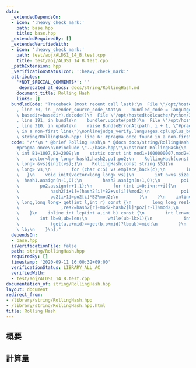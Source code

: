 ```yaml
---
data:
  _extendedDependsOn:
  - icon: ':heavy_check_mark:'
    path: base.hpp
    title: base.hpp
  _extendedRequiredBy: []
  _extendedVerifiedWith:
  - icon: ':heavy_check_mark:'
    path: test/aoj/ALDS1_14_B.test.cpp
    title: test/aoj/ALDS1_14_B.test.cpp
  _pathExtension: hpp
  _verificationStatusIcon: ':heavy_check_mark:'
  attributes:
    '*NOT_SPECIAL_COMMENTS*': ''
    _deprecated_at_docs: docs/string/RollingHash.md
    document_title: Rolling Hash
    links: []
  bundledCode: "Traceback (most recent call last):\n  File \"/opt/hostedtoolcache/Python/3.8.5/x64/lib/python3.8/site-packages/onlinejudge_verify/documentation/build.py\"\
    , line 70, in _render_source_code_stat\n    bundled_code = language.bundle(stat.path,\
    \ basedir=basedir).decode()\n  File \"/opt/hostedtoolcache/Python/3.8.5/x64/lib/python3.8/site-packages/onlinejudge_verify/languages/cplusplus.py\"\
    , line 191, in bundle\n    bundler.update(path)\n  File \"/opt/hostedtoolcache/Python/3.8.5/x64/lib/python3.8/site-packages/onlinejudge_verify/languages/cplusplus_bundle.py\"\
    , line 310, in update\n    raise BundleErrorAt(path, i + 1, \"#pragma once found\
    \ in a non-first line\")\nonlinejudge_verify.languages.cplusplus_bundle.BundleErrorAt:\
    \ string/RollingHash.hpp: line 6: #pragma once found in a non-first line\n"
  code: "/**\n * @brief Rolling Hash\n * @docs docs/string/RollingHash.md\n */\n\n\
    #pragma once\n\n#include \"../base.hpp\"\n\nstruct RollingHash{\n    static const\
    \ int B1=1007,B2=2009;\n    static const int mod1=1000000007,mod2=1000000009;\n\
    \    vector<long long> hash1,hash2,po1,po2;\n    RollingHash(const vector<long\
    \ long> &vs){init(vs);}\n    RollingHash(const string &S){\n        vector<long\
    \ long> vs;\n        for (char c:S) vs.emplace_back(c);\n        init(vs);\n \
    \   }\n    void init(vector<long long> vs){\n        int n=vs.size();\n      \
    \  hash1.assign(n+1,0);\n        hash2.assign(n+1,0);\n        po1.assign(n+1,1);\n\
    \        po2.assign(n+1,1);\n        for (int i=0;i<n;++i){\n            hash1[i+1]=(hash1[i]*B1+vs[i])%mod1;\n\
    \            hash2[i+1]=(hash2[i]*B2+vs[i])%mod2;\n            po1[i+1]=po1[i]*B1%mod1;\n\
    \            po2[i+1]=po2[i]*B2%mod2;\n        }\n    }\n    inline pair<long\
    \ long,long long> get(int l,int r) const {\n        long long res1=hash1[r]+mod1-hash1[l]*po1[r-l]%mod1\n\
    \                ,res2=hash2[r]+mod2-hash2[l]*po2[r-l]%mod2;\n        return {res1>=mod1?res1-mod1:res1,res2>=mod2?res2-mod2:res2};\n\
    \    }\n    inline int lcp(int a,int b) const {\n        int len=min((int)hash1.size()-a,(int)hash1.size()-b);\n\
    \        int lb=0,ub=len;\n        while(ub-lb>1){\n            int mid=(lb+ub)>>1;\n\
    \            (get(a,a+mid)==get(b,b+mid)?lb:ub)=mid;\n        }\n        return\
    \ lb;\n    }\n};"
  dependsOn:
  - base.hpp
  isVerificationFile: false
  path: string/RollingHash.hpp
  requiredBy: []
  timestamp: '2020-09-11 16:00:32+09:00'
  verificationStatus: LIBRARY_ALL_AC
  verifiedWith:
  - test/aoj/ALDS1_14_B.test.cpp
documentation_of: string/RollingHash.hpp
layout: document
redirect_from:
- /library/string/RollingHash.hpp
- /library/string/RollingHash.hpp.html
title: Rolling Hash
---
```

## 概要

## 計算量